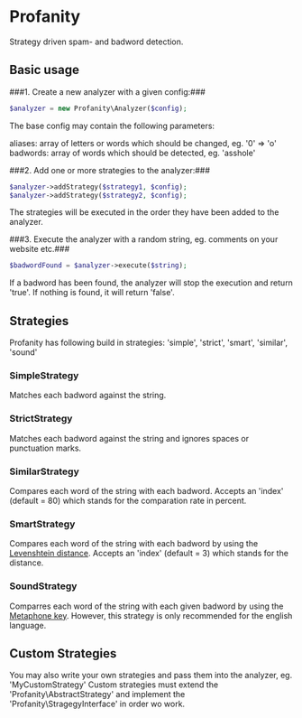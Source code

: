 # Profanity
Strategy driven spam- and badword detection.

## Basic usage

###1. Create a new analyzer with a given config:###

```php
$analyzer = new Profanity\Analyzer($config);
```

The base config may contain the following parameters: 

aliases: array of letters or words which should be changed, eg. '0' => 'o'
badwords: array of words which should be detected, eg. 'asshole'

###2. Add one or more strategies to the analyzer:###

```php
$analyzer->addStrategy($strategy1, $config);
$analyzer->addStrategy($strategy2, $config);
```

The strategies will be executed in the order they have been added to the analyzer.

###3. Execute the analyzer with a random string, eg. comments on your website etc.###

```php
$badwordFound = $analyzer->execute($string);
```

If a badword has been found, the analyzer will stop the execution and return 'true'. If nothing is found, it will return 'false'.

## Strategies

Profanity has following build in strategies: 'simple', 'strict', 'smart', 'similar', 'sound'

### SimpleStrategy
Matches each badword against the string.

### StrictStrategy
Matches each badword against the string and ignores spaces or punctuation marks.

### SimilarStrategy
Compares each word of the string with each badword.
Accepts an 'index' (default = 80) which stands for the comparation rate in percent.

### SmartStrategy
Compares each word of the string with each badword by using the [Levenshtein distance](https://en.wikipedia.org/wiki/Levenshtein_distance).
Accepts an 'index' (default = 3) which stands for the distance.

### SoundStrategy
Comparres each word of the string with each given badword by using the [Metaphone key](https://en.wikipedia.org/wiki/Metaphone).
However, this strategy is only recommended for the english language.

## Custom Strategies

You may also write your own strategies and pass them into the analyzer, eg. 'MyCustomStrategy'
Custom strategies must extend the 'Profanity\AbstractStrategy' and implement the 'Profanity\StragegyInterface' in order wo work.
